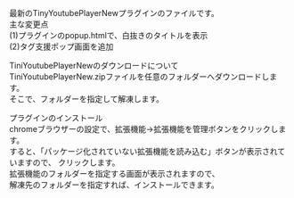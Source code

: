 最新のTinyYoutubePlayerNewプラグインのファイルです。  
主な変更点  
(1)プラグインのpopup.htmlで、白抜きのタイトルを表示  
(2)タグ支援ポップ画面を追加  

TiniYoutubePlayerNewのダウンロードについて  
TiniYoutubePlayerNew.zipファイルを任意のフォルダーへダウンロードします。  
そこで、フォルダーを指定して解凍します。  

プラグインのインストール  
chromeブラウザーの設定で、拡張機能->拡張機能を管理ボタンをクリックします。  
すると、「パッケージ化されていない拡張機能を読み込む」ボタンが表示されていますので、
クリックします。  
拡張機能のフォルダーを指定する画面が表示されますので、  
解凍先のフォルダーを指定すれば、インストールできます。  


